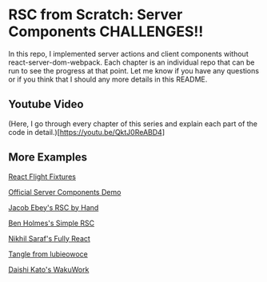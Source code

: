 # RSC from Scratch: Server Components CHALLENGES!!

In this repo, I implemented server actions and client components without react-server-dom-webpack. Each chapter is an individual repo that can be run to see the progress at that point. Let me know if you have any questions or if you think that I should any more details in this README.

## Youtube Video

(Here, I go through every chapter of this series and explain each part of the code in detail.)[https://youtu.be/QktJ0ReABD4]

## More Examples

[React Flight Fixtures](https://github.com/facebook/react/tree/main/fixtures)

[Official Server Components Demo](https://github.com/reactjs/server-components-demo)

[Jacob Ebey's RSC by Hand](https://github.com/jacob-ebey/rsc-by-hand)

[Ben Holmes's Simple RSC](https://github.com/bholmesdev/simple-rsc/)

[Nikhil Saraf's Fully React](https://github.com/nksaraf/fully-react)

[Tangle from lubieowoce](https://github.com/lubieowoce/tangle/)

[Daishi Kato's WakuWork](https://github.com/dai-shi/waku/)
